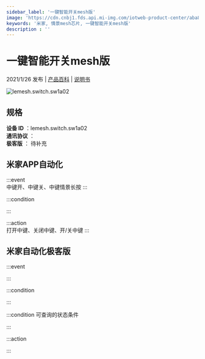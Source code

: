 ```yaml
---
sidebar_label: '一键智能开关mesh版'
image: 'https://cdn.cnbj1.fds.api.mi-img.com/iotweb-product-center/aba8795da1e16e6273b13cdec2405986_168图.png?GalaxyAccessKeyId=AKVGLQWBOVIRQ3XLEW&Expires=9223372036854775807&Signature=aK9SSmh2ZWAJOzfPdfAcllDE8q4='
keywords: '米家, 情景mesh芯片, 一键智能开关mesh版'
description : ''
---
```

# 一键智能开关mesh版

2021/1/26 发布 | [产品百科](https://home.mi.com/webapp/content/baike/product/index.html?model=lemesh.switch.sw1a02/) | [说明书](https://home.mi.com/views/introduction.html?model=lemesh.switch.sw1a02&region=cn)

![lemesh.switch.sw1a02](https://cdn.cnbj1.fds.api.mi-img.com/iotweb-product-center/aba8795da1e16e6273b13cdec2405986_168图.png?GalaxyAccessKeyId=AKVGLQWBOVIRQ3XLEW&Expires=9223372036854775807&Signature=aK9SSmh2ZWAJOzfPdfAcllDE8q4=)

## 规格  
> 
**设备 ID** ：lemesh.switch.sw1a02  
**通讯协议** ：  
**极客版**  ： 待补充 


## 米家APP自动化  

:::event  
中键开、中键关、中键情景长按
:::

:::condition  

:::

:::action   
打开中键、关闭中键、开/关中键
:::

## 米家自动化极客版  

:::event  

:::

:::condition  

:::

:::condition 可查询的状态条件  

:::

:::action  

:::

        
